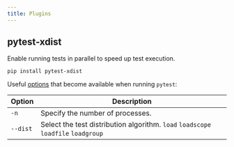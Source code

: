 ```yaml
---
title: Plugins
---
```


## pytest-xdist

Enable running tests in parallel to speed up test execution.

```shell
pip install pytest-xdist
```

Useful [options](https://pytest-xdist.readthedocs.io/en/stable/distribution.html)
that become available when running `pytest`:

| Option   | Description                                                                       |
| -------- | --------------------------------------------------------------------------------- |
| `-n`     | Specify the number of processes.                                                  |
| `--dist` | Select the test distribution algorithm. `load` `loadscope` `loadfile` `loadgroup` |
